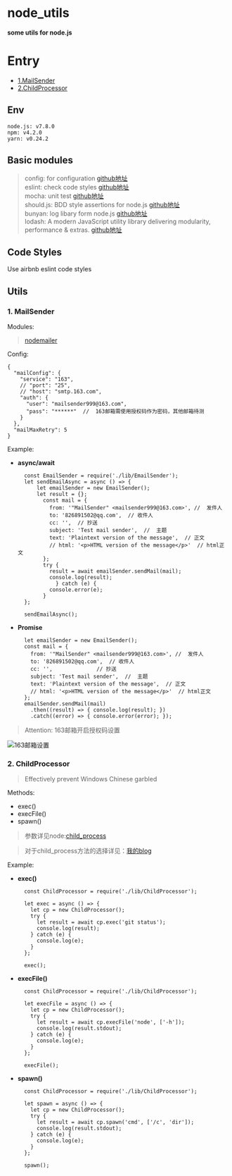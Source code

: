 # node_utils #
**some utils for node.js**
# Entry #
- [1.MailSender](https://github.com/39Er/node_utils/blob/master/README.md#1-mailsender)
- [2.ChildProcessor](https://github.com/39Er/node_utils/blob/master/README.md#2-childprocessor)
## Env ##

	node.js: v7.8.0	
	npm: v4.2.0
	yarn: v0.24.2 

## Basic modules ##

> config: for configuration [github地址](https://github.com/lorenwest/node-config)<br/>
> eslint: check code styles [github地址](https://github.com/eslint/eslint)<br/>
> mocha: unit test [github地址](https://github.com/mochajs/mocha)<br/>
> should.js: BDD style assertions for node.js [github地址](https://github.com/shouldjs/should.js)<br/>
> bunyan: log libary form node.js [github地址](https://github.com/trentm/node-bunyan)<br/>
> lodash: A modern JavaScript utility library delivering modularity, performance & extras. [github地址](https://github.com/lodash/lodash)<br/>

## Code Styles ##

Use airbnb eslint code styles

## Utils ##

### 1. MailSender ###

Modules:

> [nodemailer](https://nodemailer.com/about/)

Config:

	{
	  "mailConfig": {
	    "service": "163",
	    // "port": "25",
	    // "host": "smtp.163.com",
	    "auth": {
	      "user": "mailsender999@163.com",
	      "pass": "******"  //  163邮箱需使用授权码作为密码，其他邮箱待测
	    }
	  },
	  "mailMaxRetry": 5
	}

Example:

- **async/await**
 

        const EmailSender = require('./lib/EmailSender');
    	let sendEmailAsync = async () => {
      		let emailSender = new EmailSender();
      		let result = {};
		      const mail = {
		    	from: '"MailSender" <mailsender999@163.com>', //  发件人
		    	to: '826891502@qq.com',  // 收件人
		    	cc: '',  // 抄送
		    	subject: 'Test mail sender',  //  主题
		    	text: 'Plaintext version of the message',  // 正文
		    	// html: '<p>HTML version of the message</p>'  // html正文
		      };
		      try {
		    	result = await emailSender.sendMail(mail);
		    	console.log(result);
		    	  } catch (e) {
		    	console.error(e);
		      }
	    };
	    
	    sendEmailAsync();

- **Promise**

		let emailSender = new EmailSender();
		const mail = {
		  from: '"MailSender" <mailsender999@163.com>', //  发件人
		  to: '826891502@qq.com',  // 收件人
		  cc: '',              // 抄送
		  subject: 'Test mail sender',  //  主题
		  text: 'Plaintext version of the message',  // 正文
		  // html: '<p>HTML version of the message</p>'  // html正文
		};
		emailSender.sendMail(mail)
		  .then((result) => { console.log(result); })
		  .catch((error) => { console.error(error); });

> Attention: 163邮箱开启授权码设置

![163邮箱设置](http://i.imgur.com/qPPNMoC.png)

### 2. ChildProcessor ###

> Effectively prevent Windows Chinese garbled

Methods:

- exec()
- execFile()
- spawn()

> 参数详见node:[child_process](https://nodejs.org/dist/latest-v7.x/docs/api/child_process.html)

> 对于child_process方法的选择详见：[我的blog](https://github.com/39Er/blog/issues/11)

Example:

- **exec()**

		const ChildProcessor = require('./lib/ChildProcessor');
		
		let exec = async () => {
		  let cp = new ChildProcessor();
		  try {
		    let result = await cp.exec('git status');
		    console.log(result);
		  } catch (e) {
		    console.log(e);
		  }
		};
		
		exec();

- **execFile()**

		const ChildProcessor = require('./lib/ChildProcessor');
		
		let execFile = async () => {
		  let cp = new ChildProcessor();
		  try {
		    let result = await cp.execFile('node', ['-h']);
		    console.log(result.stdout);
		  } catch (e) {
		    console.log(e);
		  }
		};
		
		execFile();

- **spawn()**

		const ChildProcessor = require('./lib/ChildProcessor');
		
		let spawn = async () => {
		  let cp = new ChildProcessor();
		  try {
		    let result = await cp.spawn('cmd', ['/c', 'dir']);
		    console.log(result.stdout);
		  } catch (e) {
		    console.log(e);
		  }
		};
		
		spawn();





